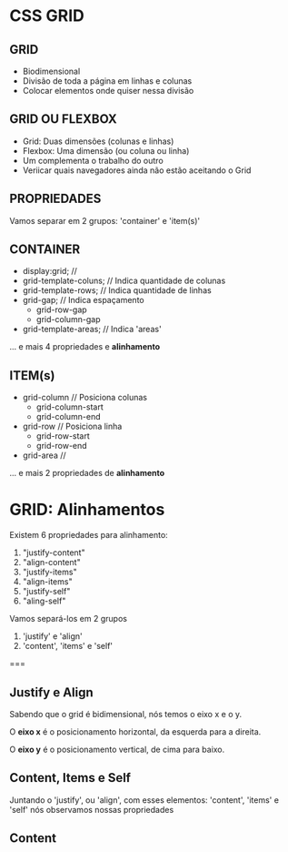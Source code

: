 # CSS GRID


 ## GRID

 - Biodimensional
 - Divisão de toda a página em linhas e colunas
 - Colocar elementos onde quiser nessa divisão

 
 ## GRID OU FLEXBOX

 - Grid: Duas dimensões (colunas e linhas)
 - Flexbox: Uma dimensão (ou coluna ou linha)
 - Um complementa o trabalho do outro
 - Veriicar quais navegadores ainda não estão aceitando o Grid



 ## PROPRIEDADES

 Vamos separar em 2 grupos:
 'container' e 'item(s)'


## CONTAINER

- display:grid;             // 
- grid-template-coluns;     // Indica quantidade de colunas
- grid-template-rows;       // Indica quantidade de linhas
- grid-gap;                 // Indica espaçamento
    - grid-row-gap
    - grid-column-gap
- grid-template-areas;      // Indica 'areas'

... e mais 4 propriedades e **alinhamento**



## ITEM(s)

- grid-column               // Posiciona colunas
    - grid-column-start     
    - grid-column-end
- grid-row                  // Posiciona linha
    - grid-row-start
    - grid-row-end
- grid-area                 //

... e mais 2 propriedades de **alinhamento**


# GRID: Alinhamentos
Existem 6 propriedades para alinhamento:
1. "justify-content"
2. "align-content"
3. "justify-items"
4. "align-items"
5. "justify-self"
6. "aling-self"

Vamos separá-los em 2 grupos
1. 'justify' e 'align'
2. 'content', 'items' e 'self'

===


## Justify e Align
Sabendo que o grid é bidimensional, nós temos o eixo x e o y.

O **eixo x** é o posicionamento horizontal, da esquerda para a direita.

O **eixo y** é o posicionamento vertical, de cima para baixo.



## Content, Items e Self
Juntando o 'justify', ou 'align', com esses elementos: 'content', 'items' e 'self' nós observamos nossas propriedades


## Content

